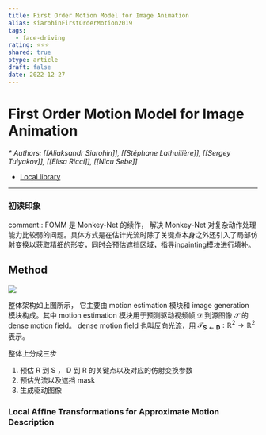 ```yaml
---
title: First Order Motion Model for Image Animation
alias: siarohinFirstOrderMotion2019
tags:
  - face-driving
rating: ⭐⭐⭐
shared: true
ptype: article
draft: false
date: 2022-12-27
---
```



# First Order Motion Model for Image Animation
<cite>* Authors: [[Aliaksandr Siarohin]], [[Stéphane Lathuilière]], [[Sergey Tulyakov]], [[Elisa Ricci]], [[Nicu Sebe]]</cite>


* [Local library](zotero://select/items/1_TFWKNBWU)

***

### 初读印象

comment:: FOMM 是 Monkey-Net 的续作， 解决 Monkey-Net 对复杂动作处理能力比较弱的问题。具体方式是在估计光流时除了关键点本身之外还引入了局部仿射变换以获取精细的形变，同时会预估遮挡区域，指导inpainting模块进行填补。

## Method
![](https://markdown-imagebed.oss-cn-beijing.aliyuncs.com/imgs20220831235007.png)

整体架构如上图所示， 它主要由 motion estimation 模块和 image generation 模块构成。其中 motion estimation 模块用于预测驱动视频帧 $\mathcal{D}$ 到源图像 $\mathcal{S}$ 的 dense motion  field。 dense motion field 也叫反向光流，用 $\mathcal{T}_{\mathbf{S} \leftarrow \mathbf{D}}: \mathbb{R}^2 \rightarrow \mathbb{R}^2$ 表示。

整体上分成三步
1. 预估 R 到 S ， D 到 R 的关键点以及对应的仿射变换参数 
2. 预估光流以及遮挡 mask
3. 生成驱动图像

### Local Afﬁne Transformations for Approximate Motion Description




